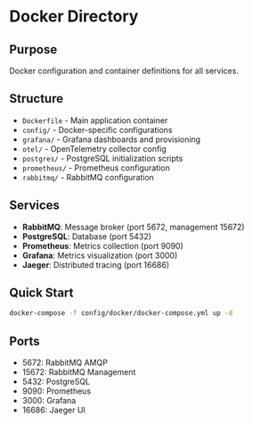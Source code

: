 # Docker Directory

## Purpose
Docker configuration and container definitions for all services.

## Structure
- `Dockerfile` - Main application container
- `config/` - Docker-specific configurations
- `grafana/` - Grafana dashboards and provisioning
- `otel/` - OpenTelemetry collector config
- `postgres/` - PostgreSQL initialization scripts
- `prometheus/` - Prometheus configuration
- `rabbitmq/` - RabbitMQ configuration

## Services
- **RabbitMQ**: Message broker (port 5672, management 15672)
- **PostgreSQL**: Database (port 5432)
- **Prometheus**: Metrics collection (port 9090)
- **Grafana**: Metrics visualization (port 3000)
- **Jaeger**: Distributed tracing (port 16686)

## Quick Start
```bash
docker-compose -f config/docker/docker-compose.yml up -d
```

## Ports
- 5672: RabbitMQ AMQP
- 15672: RabbitMQ Management
- 5432: PostgreSQL
- 9090: Prometheus
- 3000: Grafana
- 16686: Jaeger UI